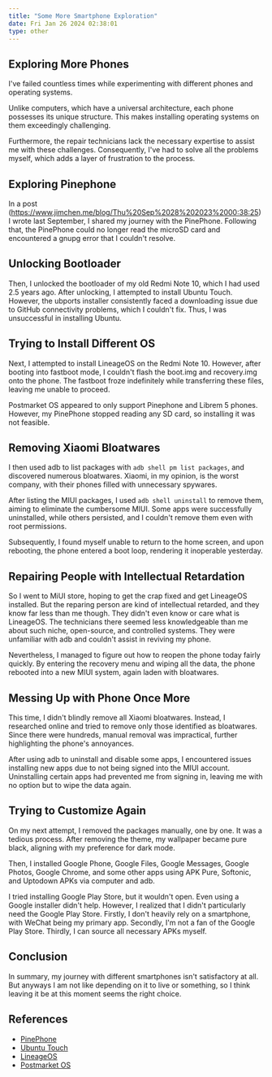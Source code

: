 ```yaml
---
title: "Some More Smartphone Exploration"
date: Fri Jan 26 2024 02:38:01
type: other
---
```

## Exploring More Phones

I've failed countless times while experimenting with different phones
and operating systems.

Unlike computers, which have a universal architecture, each phone
possesses its unique structure. This makes installing operating systems
on them exceedingly challenging.

Furthermore, the repair technicians lack the necessary expertise to
assist me with these challenges. Consequently, I've had to solve all the
problems myself, which adds a layer of frustration to the process.

## Exploring Pinephone

In a post (<https://www.jimchen.me/blog/Thu%20Sep%2028%202023%2000:38:25>) I
wrote last September, I shared my journey with the PinePhone. Following
that, the PinePhone could no longer read the microSD card and
encountered a gnupg error that I couldn't resolve.

## Unlocking Bootloader

Then, I unlocked the bootloader of my old Redmi Note 10, which I had
used 2.5 years ago. After unlocking, I attempted to install Ubuntu
Touch. However, the ubports installer consistently faced a downloading
issue due to GitHub connectivity problems, which I couldn't fix. Thus, I
was unsuccessful in installing Ubuntu.

## Trying to Install Different OS

Next, I attempted to install LineageOS on the Redmi Note 10. However,
after booting into fastboot mode, I couldn't flash the boot.img and
recovery.img onto the phone. The fastboot froze indefinitely while
transferring these files, leaving me unable to proceed.

Postmarket OS appeared to only support Pinephone and Librem 5 phones.
However, my PinePhone stopped reading any SD card, so installing it was
not feasible.

## Removing Xiaomi Bloatwares

I then used adb to list packages with `adb shell pm list packages`, and
discovered numerous bloatwares. Xiaomi, in my opinion, is the worst
company, with their phones filled with unnecessary spywares.

After listing the MIUI packages, I used `adb shell uninstall` to remove
them, aiming to eliminate the cumbersome MIUI. Some apps were
successfully uninstalled, while others persisted, and I couldn't remove
them even with root permissions.

Subsequently, I found myself unable to return to the home screen, and
upon rebooting, the phone entered a boot loop, rendering it inoperable
yesterday.

## Repairing People with Intellectual Retardation

So I went to MiUI store, hoping to get the crap fixed and get LineageOS
installed. But the reparing person are kind of intellectual retarded,
and they know far less than me though. They didn't even know or care
what is LineageOS. The technicians there seemed less knowledgeable than
me about such niche, open-source, and controlled systems. They were
unfamiliar with adb and couldn't assist in reviving my phone.

Nevertheless, I managed to figure out how to reopen the phone today
fairly quickly. By entering the recovery menu and wiping all the data,
the phone rebooted into a new MIUI system, again laden with bloatwares.

## Messing Up with Phone Once More

This time, I didn't blindly remove all Xiaomi bloatwares. Instead, I
researched online and tried to remove only those identified as
bloatwares. Since there were hundreds, manual removal was impractical,
further highlighting the phone's annoyances.

After using adb to uninstall and disable some apps, I encountered issues
installing new apps due to not being signed into the MIUI account.
Uninstalling certain apps had prevented me from signing in, leaving me
with no option but to wipe the data again.

## Trying to Customize Again

On my next attempt, I removed the packages manually, one by one. It was
a tedious process. After removing the theme, my wallpaper became pure
black, aligning with my preference for dark mode.

Then, I installed Google Phone, Google Files, Google Messages, Google
Photos, Google Chrome, and some other apps using APK Pure, Softonic, and
Uptodown APKs via computer and adb.

I tried installing Google Play Store, but it wouldn't open. Even using a
Google installer didn't help. However, I realized that I didn't
particularly need the Google Play Store. Firstly, I don't heavily rely
on a smartphone, with WeChat being my primary app. Secondly, I'm not a
fan of the Google Play Store. Thirdly, I can source all necessary APKs
myself.

## Conclusion

In summary, my journey with different smartphones isn't satisfactory at
all. But anyways I am not like depending on it to live or something, so
I think leaving it be at this moment seems the right choice.

## References

- [PinePhone](https://www.pine64.org/pinephone/)
- [Ubuntu Touch](https://ubports.com/)
- [LineageOS](https://lineageos.org/)
- [Postmarket OS](https://postmarketos.org/)

